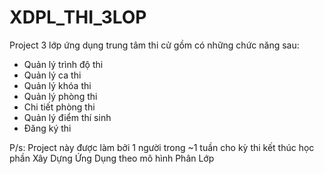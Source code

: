 # XDPL_THI_3LOP
Project 3 lớp ứng dụng trung tâm thi cử gồm có những chức năng sau:
  * Quản lý trình độ thi
  * Quản lý ca thi
  * Quản lý khóa thi
  * Quản lý phòng thi
  * Chi tiết phòng thi
  * Quản lý điểm thí sinh
  * Đăng ký thi
  
P/s: Project này được làm bởi 1 người trong ~1 tuần cho kỳ thi kết thúc học phần Xây Dựng Ứng Dụng theo mô hình Phân Lớp

